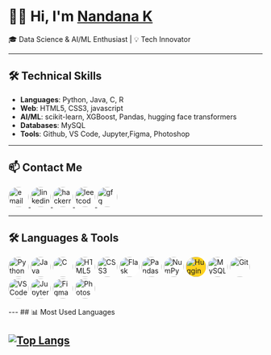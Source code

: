 # 👩‍💻 Hi, I'm [Nandana K](https://portfolio-website-nandana-ks-projects-b98afcd9.vercel.app/)

🎓 Data Science & AI/ML Enthusiast | 💡 Tech Innovator

---

## 🛠️ Technical Skills
- **Languages**: Python, Java, C, R
- **Web**: HTML5, CSS3, javascript 
- **AI/ML**: scikit-learn, XGBoost, Pandas, hugging face transformers
- **Databases**: MySQL
- **Tools**: Github, VS Code, Jupyter,Figma, Photoshop

---

## 📫 Contact Me

<p align="left">
  <a href="mailto:nandanak267@gmail.com" target="_blank">
    <img src="https://img.icons8.com/fluency/48/gmail-new.png" alt="email" width="40" style="border-radius: 50%;" />
  </a>
  <a href="https://www.linkedin.com/in/nandana-k-3193a8265/" target="_blank">
    <img src="https://img.icons8.com/color/48/linkedin.png" alt="linkedin" width="40" style="border-radius: 50%;" />
  </a>
  <a href="https://www.hackerrank.com/profile/nandanak267" target="_blank">
    <img src="https://img.icons8.com/external-tal-revivo-shadow-tal-revivo/48/external-hackerrank-is-a-technology-company-that-focuses-on-competitive-programming-logo-shadow-tal-revivo.png" alt="hackerrank" width="40" style="border-radius: 50%;" />
  </a>
  <a href="https://leetcode.com/u/Nandanak27/" target="_blank">
    <img src="https://img.icons8.com/external-tal-revivo-filled-tal-revivo/48/external-level-up-your-coding-skills-and-quickly-land-a-job-logo-filled-tal-revivo.png" alt="leetcode" width="40" style="border-radius: 50%;" />
  </a>
  <a href="https://www.geeksforgeeks.org/user/nandan2ijq/" target="_blank">
    <img src="https://img.icons8.com/color/48/GeeksforGeeks.png" alt="gfg" width="40" style="border-radius: 50%;" />
  </a>
</p>


---
## 🛠️ Languages & Tools

<p align="left">
  <img src="https://img.icons8.com/color/48/python--v1.png" alt="Python" width="40" style="border-radius: 50%;" />
  <img src="https://img.icons8.com/color/48/java-coffee-cup-logo--v1.png" alt="Java" width="40" style="border-radius: 50%;" />
  <img src="https://img.icons8.com/color/48/c-programming.png" alt="C" width="40" style="border-radius: 50%;" />
  <img src="https://img.icons8.com/color/48/html-5--v1.png" alt="HTML5" width="40" style="border-radius: 50%;" />
  <img src="https://img.icons8.com/color/48/css3.png" alt="CSS3" width="40" style="border-radius: 50%;" />
  <img src="https://upload.wikimedia.org/wikipedia/commons/3/3c/Flask_logo.svg" alt="Flask" width="40" style="border-radius: 50%; background: white;" />
  <img src="https://upload.wikimedia.org/wikipedia/commons/e/ed/Pandas_logo.svg" alt="Pandas" width="40" style="border-radius: 50%; background: white;" />
  <img src="https://upload.wikimedia.org/wikipedia/commons/3/31/NumPy_logo_2020.svg" alt="NumPy" width="40" style="border-radius: 50%; background: white;" />
  <img src="https://huggingface.co/front/assets/huggingface_logo.svg" alt="Hugging Face" width="40" style="border-radius: 50%; background: #FFD21F;" />
  <img src="https://img.icons8.com/color/48/mysql-logo.png" alt="MySQL" width="40" style="border-radius: 50%;" />
  <img src="https://img.icons8.com/color/48/git.png" alt="Git" width="40" style="border-radius: 50%;" />
  <img src="https://img.icons8.com/color/48/visual-studio-code-2019.png" alt="VS Code" width="40" style="border-radius: 50%;" />
  <img src="https://upload.wikimedia.org/wikipedia/commons/3/38/Jupyter_logo.svg" alt="Jupyter" width="40" style="border-radius: 50%; background: white;" />
  <img src="https://img.icons8.com/color/48/figma--v1.png" alt="Figma" width="40" style="border-radius: 50%;" />
  <img src="https://img.icons8.com/color/48/adobe-photoshop--v1.png" alt="Photoshop" width="40" style="border-radius: 50%;" />
</p>
---
## 📊 Most Used Languages

[![Top Langs](https://github-readme-stats.vercel.app/api/top-langs/?username=ig-quinzel&layout=compact&theme=tokyonight&border_radius=10&hide_progress=false&langs_count=8)](https://github.com/anuraghazra/github-readme-stats)
---

